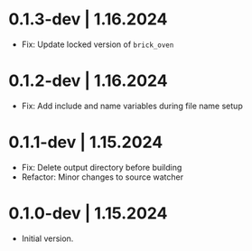 # 0.1.3-dev | 1.16.2024

- Fix: Update locked version of `brick_oven`

# 0.1.2-dev | 1.16.2024

- Fix: Add include and name variables during file name setup

# 0.1.1-dev | 1.15.2024

- Fix: Delete output directory before building
- Refactor: Minor changes to source watcher

# 0.1.0-dev | 1.15.2024

- Initial version.
